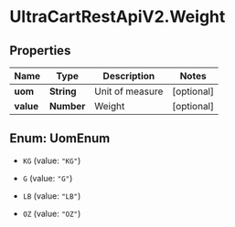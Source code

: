 # UltraCartRestApiV2.Weight

## Properties

Name | Type | Description | Notes
------------ | ------------- | ------------- | -------------
**uom** | **String** | Unit of measure | [optional] 
**value** | **Number** | Weight | [optional] 



## Enum: UomEnum


* `KG` (value: `"KG"`)

* `G` (value: `"G"`)

* `LB` (value: `"LB"`)

* `OZ` (value: `"OZ"`)




